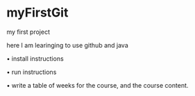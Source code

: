 # myFirstGit
my first project

here I am learinging to use github and java


• install instructions

• run instructions

• write a table of weeks for the course, and the course content.
